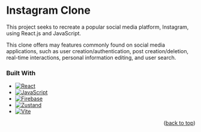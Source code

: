 # Instagram Clone

This project seeks to recreate a popular social media platform, Instagram, using React.js and JavaScript.

This clone offers may features commonly found on social media applications, such as user creation/authentication, post creation/deletion, real-time interactions, personal information editing, and user search. 

### Built With

* [![React][React.js]][React-url]
* [![JavaScript][JavaScript.com]][JavaScript-url]
* [![Firebase][Firebase.com]][Firebase-url]
* [![Zustand][Zustand.com]][Zustand-url]
* [![Vite][Vite.com]][Vite-url]

<p align="right">(<a href="#readme-top">back to top</a>)</p>





<!-- MARKDOWN LINKS & IMAGES -->
[linkedin-shield]: https://img.shields.io/badge/-LinkedIn-black.svg?style=for-the-badge&logo=linkedin&colorB=555
[linkedin-url]: https://linkedin.com/in/heraldpark
[product-screenshot]: images/screenshot.png
[React.js]: https://img.shields.io/badge/React-20232A?style=for-the-badge&logo=react&logoColor=61DAFB
[React-url]: https://reactjs.org/
[JavaScript.com]: https://shields.io/badge/JavaScript-F7DF1E?logo=JavaScript&logoColor=000&style=flat-square
[JavaScript-url]: https://www.javascript.com/
[Vite.com]: https://img.shields.io/badge/Vite-646CFF?style=for-the-badge&logo=Vite&logoColor=white
[Vite-url]: https://vite.dev/
[Zustand.com]: https://img.shields.io/badge/react%20zustand-%2320232a.svg?style=for-the-badge&logo=react&logoColor=%2361DAFB
[Zustand-url]: https://zustand-demo.pmnd.rs/
[Firebase.com]: https://img.shields.io/badge/firebase-ffca28?style=for-the-badge&logo=firebase&logoColor=black
[Firebase-url]: https://firebase.google.com/
